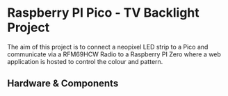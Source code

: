 # Raspberry PI Pico - TV Backlight Project

The aim of this project is to connect a neopixel LED strip to a Pico and communicate via a RFM69HCW Radio to a Raspberry PI Zero where a web application is hosted to control the colour and pattern.

## Hardware & Components
